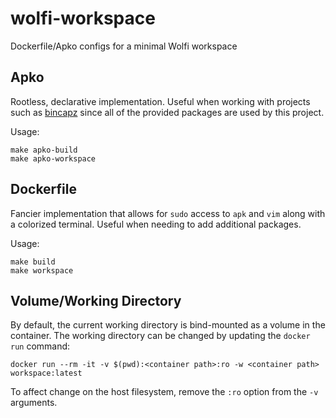 # wolfi-workspace
Dockerfile/Apko configs for a minimal Wolfi workspace

## Apko

Rootless, declarative implementation. Useful when working with projects such as [bincapz](https://github.com/chainguard-dev/bincapz/) since all of the provided packages are used by this project.

Usage:
```
make apko-build
make apko-workspace
```

## Dockerfile

Fancier implementation that allows for `sudo` access to `apk` and `vim` along with a colorized terminal. Useful when needing to add additional packages.

Usage:
```
make build
make workspace
```

## Volume/Working Directory

By default, the current working directory is bind-mounted as a volume in the container. The working directory can be changed by updating the `docker run` command:
```
docker run --rm -it -v $(pwd):<container path>:ro -w <container path> workspace:latest
```

To affect change on the host filesystem, remove the `:ro` option from the `-v` arguments.
